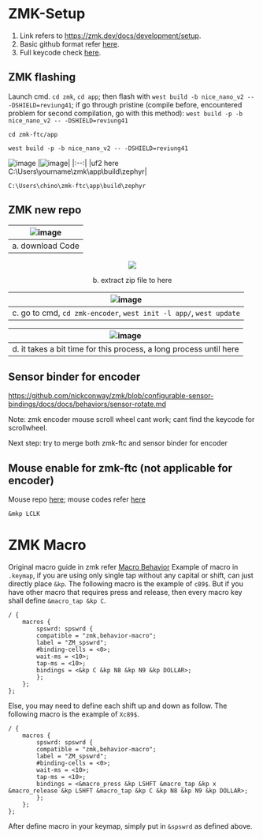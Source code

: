 # ZMK-Setup

1. Link refers to https://zmk.dev/docs/development/setup.
2. Basic github format refer [here](https://docs.github.com/en/get-started/writing-on-github/getting-started-with-writing-and-formatting-on-github/basic-writing-and-formatting-syntax#links).
3. Full keycode check [here](https://zmk.dev/docs/codes).


## ZMK flashing
Launch cmd. `cd zmk`, `cd app`; then flash with `west build -b nice_nano_v2 -- -DSHIELD=reviung41`;
if go through pristine (compile before, encountered problem for second compilation, go with this method): `west build -p -b nice_nano_v2 -- -DSHIELD=reviung41`

```
cd zmk-ftc/app
```

```
west build -p -b nice_nano_v2 -- -DSHIELD=reviung41
```

![image](https://user-images.githubusercontent.com/79617315/191435275-5c62c490-85c5-4b49-9dfe-d00b917d0c29.png)
|![image](https://user-images.githubusercontent.com/79617315/191435581-e7bad449-d2b1-49eb-9561-64283ad06680.png)|
|:--:|
|uf2 here C:\Users\yourname\zmk\app\build\zephyr|

```
C:\Users\chino\zmk-ftc\app\build\zephyr
```

## ZMK new repo

|![image](https://user-images.githubusercontent.com/79617315/191433668-b6eb7da9-b04f-488d-8d3e-25307a5003f0.png)|
|:--:|
|a. download Code| 

<p align="center">  <img src="https://user-images.githubusercontent.com/79617315/191433760-7bf40c4c-24f9-4ddf-8b54-44c94cb7c683.png">
</p>
<p align="center">
b. extract zip file to here
</p>


|![image](https://user-images.githubusercontent.com/79617315/191434554-2b2ccd27-0f2e-43df-b7d9-d2efc60c9c71.png)|
|:--:|
|c. go to cmd, `cd zmk-encoder`, `west init -l app/`, `west update`|


|![image](https://user-images.githubusercontent.com/79617315/191434710-85b73b0d-eed1-42f6-b433-94a6acffb4d8.png)|
|:--:|
|d. it takes a bit time for this process, a long process until here |


## Sensor binder for encoder
https://github.com/nickconway/zmk/blob/configurable-sensor-bindings/docs/docs/behaviors/sensor-rotate.md

Note: zmk encoder mouse scroll wheel cant work; cant find the keycode for scrollwheel.

Next step: try to merge both zmk-ftc and sensor binder for encoder

## Mouse enable for zmk-ftc (not applicable for encoder)
Mouse repo [here](https://github.com/ftc/zmk/tree/mouse-ftc); mouse codes refer [here](https://github.com/ftc/zmk/blob/mouse-ftc/docs/docs/behaviors/mouse-emulation.md)

```
&mkp LCLK
```

# ZMK Macro

Original macro guide in zmk refer [Macro Behavior](https://zmk.dev/docs/behaviors/macros)
Example of macro in `.keymap`, if you are using only single tap without any capital or shift, can just directly place `&kp`. The following macro is the example of `c89$`. But if you have other macro that requires press and release, then every macro key shall define `&macro_tap &kp C`.

```
/ {
    macros {
		spswrd: spswrd {
        compatible = "zmk,behavior-macro";
        label = "ZM_spswrd";
        #binding-cells = <0>;
        wait-ms = <10>;
        tap-ms = <10>;
        bindings = <&kp C &kp N8 &kp N9 &kp DOLLAR>;
        };
    };
};
```

Else, you may need to define each shift up and down as follow. The following macro is the example of `Xc89$`.
```
/ {
    macros {
		spswrd: spswrd {
        compatible = "zmk,behavior-macro";
        label = "ZM_spswrd";
        #binding-cells = <0>;
        wait-ms = <10>;
        tap-ms = <10>;
        bindings = <&macro_press &kp LSHFT &macro_tap &kp x &macro_release &kp LSHFT &macro_tap &kp C &kp N8 &kp N9 &kp DOLLAR>;
        };
    };
};
```

After define macro in your keymap, simply put in `&spswrd` as defined above.

